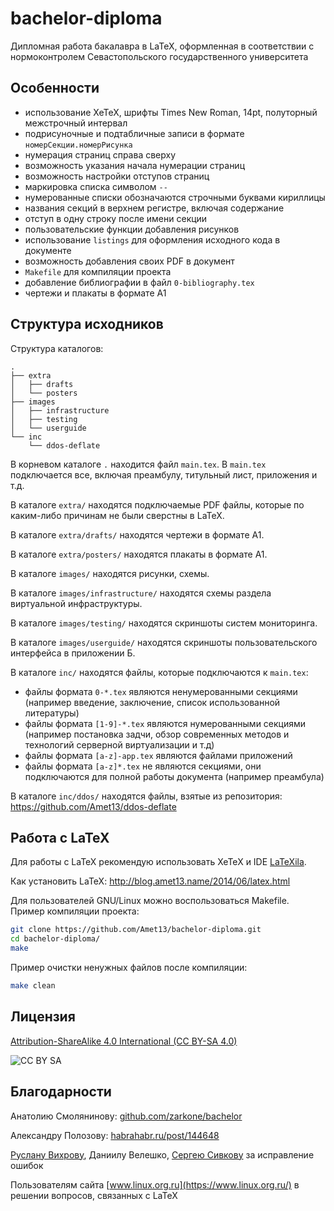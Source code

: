 bachelor-diploma
================
Дипломная работа бакалавра в LaTeX, оформленная в соответствии с нормоконтролем Севастопольского государственного университета

Особенности
-----------
* использование XeTeX, шрифты Times New Roman, 14pt, полуторный межстрочный интервал
* подрисуночные и подтабличные записи в формате `номерСекции.номерРисунка`
* нумерация страниц справа сверху
* возможность указания начала нумерации страниц
* возможность настройки отступов страниц
* маркировка списка символом `--`
* нумерованные списки обозначаются строчными буквами кириллицы
* названия секций в верхнем регистре, включая содержание
* отступ в одну строку после имени секции
* пользовательские функции добавления рисунков
* использование `listings` для оформления исходного кода в документе
* возможность добавления своих PDF в документ
* `Makefile` для компиляции проекта
* добавление библиографии в файл `0-bibliography.tex`
* чертежи и плакаты в формате А1

Структура исходников
--------------------
Структура каталогов:
```
.
├── extra
│   ├── drafts
│   └── posters
├── images
│   ├── infrastructure
│   ├── testing
│   └── userguide
└── inc
    └── ddos-deflate
```

В корневом каталоге `.` находится файл `main.tex`.
В `main.tex` подключается все, включая преамбулу, титульный лист, приложения и т.д.

В каталоге `extra/` находятся подключаемые PDF файлы, которые по каким-либо причинам не были сверстны в LaTeX.

В каталоге `extra/drafts/` находятся чертежи в формате А1.

В каталоге `extra/posters/` находятся плакаты в формате А1.

В каталоге `images/` находятся рисунки, схемы.

В каталоге `images/infrastructure/` находятся схемы раздела виртуальной инфраструктуры.

В каталоге `images/testing/` находятся скриншоты систем мониторинга.

В каталоге `images/userguide/` находятся скриншоты пользовательского интерфейса в приложении Б.

В каталоге `inc/` находятся файлы, которые подключаются к `main.tex`:
* файлы формата `0-*.tex` являются ненумерованными секциями (например введение, заключение, список использованной литературы)
* файлы формата `[1-9]-*.tex` являются нумерованными секциями (например постановка задчи, обзор современных методов и технологий серверной виртуализации и т.д)
* файлы формата `[a-z]-app.tex` являются файлами приложений
* файлы формата `[a-z]*.tex` не являются секциями, они подключаются для полной работы документа (например преамбула)

В каталоге `inc/ddos/` находятся файлы, взятые из репозитория: https://github.com/Amet13/ddos-deflate

Работа с LaTeX
--------------
Для работы с LaTeX рекомендую использовать XeTeX и IDE [LaTeXila](https://wiki.gnome.org/Apps/LaTeXila).

Как установить LaTeX: http://blog.amet13.name/2014/06/latex.html

Для пользователей GNU/Linux можно воспользоваться Makefile.
Пример компиляции проекта:
```bash
git clone https://github.com/Amet13/bachelor-diploma.git
cd bachelor-diploma/
make
```
Пример очистки ненужных файлов после компиляции:
```bash
make clean
```

Лицензия
--------
[Attribution-ShareAlike 4.0 International (CC BY-SA 4.0)](http://creativecommons.org/licenses/by-sa/4.0/deed.ru)

![CC BY SA](https://licensebuttons.net/l/by-sa/4.0/88x31.png)

Благодарности
-------------
Анатолию Смолянинову: [github.com/zarkone/bachelor](https://github.com/zarkone/bachelor)

Александру Полозову: [habrahabr.ru/post/144648](http://habrahabr.ru/post/144648/)

[Руслану Вихрову](http://defuze.cc.ua), Даниилу Велешко, [Сергею Сивкову](https://github.com/SerjSivkov) за исправление ошибок

Пользователям сайта [www.linux.org.ru](https://www.linux.org.ru/) в решении вопросов, связанных с LaTeX

